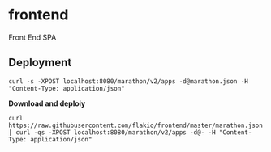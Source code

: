 # frontend
Front End SPA

## Deployment


`curl -s -XPOST localhost:8080/marathon/v2/apps -d@marathon.json -H "Content-Type: application/json"`

__Download and deploiy__

`curl https://raw.githubusercontent.com/flakio/frontend/master/marathon.json | curl -qs -XPOST localhost:8080/marathon/v2/apps -d@- -H "Content-Type: application/json"`
